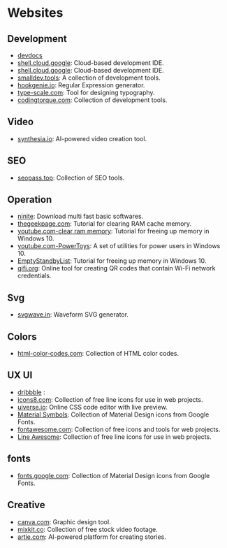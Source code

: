 # Websites

## Development
- [devdocs](https://devdocs.io/)
- [shell.cloud.google](https://shell.cloud.google.com/):  Cloud-based development IDE.
- [shell.cloud.google](https://shell.cloud.google.com/):  Cloud-based development IDE.
- [smalldev.tools](https://smalldev.tools/): A collection of development tools.
- [hookgenie.io](https://hookgenie.io/): Regular Expression generator.
- [type-scale.com](https://type-scale.com/): Tool for designing typography.
- [codingtorque.com](https://codingtorque.com/): Collection of development tools.

## Video
- [synthesia.io](https://www.synthesia.io/): AI-powered video creation tool.

## SEO
- [seopass.top](https://seopass.top/seo-tools/): Collection of SEO tools.

## Operation
- [ninite](https://ninite.com/): Download multi fast basic softwares.  
- [thegeekpage.com](https://thegeekpage.com/clear-ram-cache-memory/): Tutorial for clearing RAM cache memory.
- [youtube.com-clear ram memory](https://www.youtube.com/watch?v=CAxuGjdahd0): Tutorial for freeing up memory in Windows 10.
- [youtube.com-PowerToys](https://www.youtube.com/watch?v=JY0caqFn2Uw): A set of utilities for power users in Windows 10.
- [EmptyStandbyList](https://www.youtube.com/watch?v=CAxuGjdahd0): Tutorial for freeing up memory in Windows 10.
- [qifi.org](https://qifi.org/): Online tool for creating QR codes that contain Wi-Fi network credentials.

## Svg
- [svgwave.in](https://svgwave.in/): Waveform SVG generator.

## Colors
- [html-color-codes.com](https://html-color-codes.com/): Collection of HTML color codes.

## UX UI
- [dribbble](https://dribbble.com/) : 
- [icons8.com](https://icons8.com/line-awesome): Collection of free line icons for use in web projects.
- [uiverse.io](https://uiverse.io/): Online CSS code editor with live preview.
- [Material Symbols](https://fonts.google.com/icons): Collection of Material Design icons from Google Fonts.
- [fontawesome.com](https://fontawesome.com/): Collection of free icons and tools for web projects.
- [Line Awesome](https://icons8.com/line-awesome): Collection of free line icons for use in web projects.

## fonts
- [fonts.google.com](https://fonts.google.com/icons): Collection of Material Design icons from Google Fonts.

## Creative
- [canva.com](https://canva.com/): Graphic design tool.
- [mixkit.co](https://mixkit.co/): Collection of free stock video footage.
- [artie.com](https://artie.com/): AI-powered platform for creating stories.
